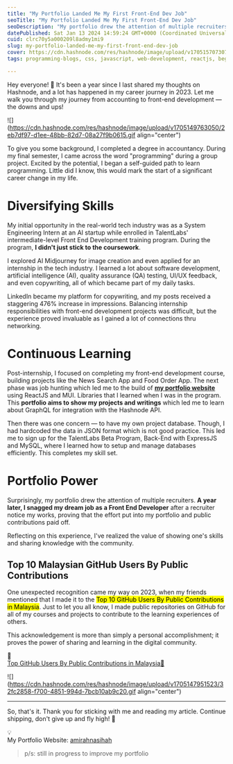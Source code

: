 ```yaml
---
title: "My Portfolio Landed Me My First Front-End Dev Job"
seoTitle: "My Portfolio Landed Me My First Front-End Dev Job"
seoDescription: "My portfolio drew the attention of multiple recruiters. A year later, I snagged my dream job as a Front End Developer!"
datePublished: Sat Jan 13 2024 14:59:24 GMT+0000 (Coordinated Universal Time)
cuid: clrc70y5a000209l8admy1mi9
slug: my-portfolio-landed-me-my-first-front-end-dev-job
cover: https://cdn.hashnode.com/res/hashnode/image/upload/v1705157073075/1a27e31b-987e-4b68-a92c-5c1a3fe17ab1.png
tags: programming-blogs, css, javascript, web-development, reactjs, beginners, frontend-development

---
```


Hey everyone! 👋 It's been a year since I last shared my thoughts on Hashnode, and a lot has happened in my career journey in 2023. Let me walk you through my journey from accounting to front-end development — the downs and ups!

![](https://cdn.hashnode.com/res/hashnode/image/upload/v1705149763050/2eb7df97-d1ee-48bb-82d7-08a27f9b0615.gif align="center")

To give you some background, I completed a degree in accountancy. During my final semester, I came across the word "programming" during a group project. Excited by the potential, I began a self-guided path to learn programming. Little did I know, this would mark the start of a significant career change in my life.

# Diversifying Skills

My initial opportunity in the real-world tech industry was as a System Engineering Intern at an AI startup while enrolled in TalentLabs' intermediate-level Front End Development training program. During the program, **I didn't just stick to the coursework**.

I explored AI Midjourney for image creation and even applied for an internship in the tech industry. I learned a lot about software development, artificial intelligence (AI), quality assurance (QA) testing, UI/UX feedback, and even copywriting, all of which became part of my daily tasks.

LinkedIn became my platform for copywriting, and my posts received a staggering 476% increase in impressions. Balancing internship responsibilities with front-end development projects was difficult, but the experience proved invaluable as I gained a lot of connections thru networking.

# **Continuous Learning**

Post-internship, I focused on completing my front-end development course, building projects like the News Search App and Food Order App. The next phase was job hunting which led me to the build of [**my portfolio website**](https://amirahnasihah.vercel.app/) using ReactJS and MUI. Libraries that I learned when I was in the program. This **portfolio aims to show my projects and writings** which led me to learn about GraphQL for integration with the Hashnode API.

Then there was one concern — to have my own project database. Though, I had hardcoded the data in JSON format which is not good practice. This led me to sign up for the TalentLabs Beta Program, Back-End with ExpressJS and MySQL, where I learned how to setup and manage databases efficiently. This completes my skill set.

# Portfolio Power

Surprisingly, my portfolio drew the attention of multiple recruiters. **A year later, I snagged my dream job as a Front End Developer** after a recruiter notice my works, proving that the effort put into my portfolio and public contributions paid off.

Reflecting on this experience, I've realized the value of showing one's skills and sharing knowledge with the community.

## Top 10 Malaysian GitHub Users By Public Contributions

One unexpected recognition came my way on 2023, when my friends mentioned that I made it to the <mark>Top 10 GitHub Users By Public Contributions in Malaysia</mark>. Just to let you all know, I made public repositories on GitHub for all of my courses and projects to contribute to the learning experiences of others.

This acknowledgement is more than simply a personal accomplishment; it proves the power of sharing and learning in the digital community.

<div data-node-type="callout">
<div data-node-type="callout-emoji">🔗</div>
<div data-node-type="callout-text"><a target="_blank" rel="noopener noreferrer nofollow" href="https://github.com/gayanvoice/top-github-users/blob/main/markdown/public_contributions/malaysia.md" style="pointer-events: none">Top GitHub Users By Public Contributions in Malaysia🗻</a></div>
</div>

![](https://cdn.hashnode.com/res/hashnode/image/upload/v1705147951523/32fc2858-f700-4851-994d-7bcb10ab9c20.gif align="center")

---

So, that's it. Thank you for sticking with me and reading my article. Continue shipping, don't give up and fly high! 🚀

<div data-node-type="callout">
<div data-node-type="callout-emoji">💡</div>
<div data-node-type="callout-text">My Portfolio Website: <a target="_blank" rel="noopener noreferrer nofollow" href="https://amirahnasihah.vercel.app/" style="pointer-events: none">amirahnasihah</a></div>
</div>

> p/s: still in progress to improve my portfolio